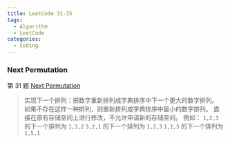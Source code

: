 ```yaml
---
title: LeetCode 31-35
tags:
  - Algorithm
  - LeetCode
categories:
  - Coding
---
```


<!-- more -->

### Next Permutation

第 31 题 [Next Permutation](https://leetcode.com/problems/next-permutation/)

> 实现下一个排列：把数字重新排列成字典排序中下一个更大的数字排列。
> 如果不存在这样一种排列，则重新排列成字典排序中最小的数字排列。
> 直接在原有存储空间上进行修改，不允许申请新的存储空间。
> 例如：
> `1,2,3` 的下一个排列为 `1,3,2`
> `3,2,1` 的下一个排列为 `1,2,3`
> `1,1,5` 的下一个排列为 `1,5,1`


```java

```